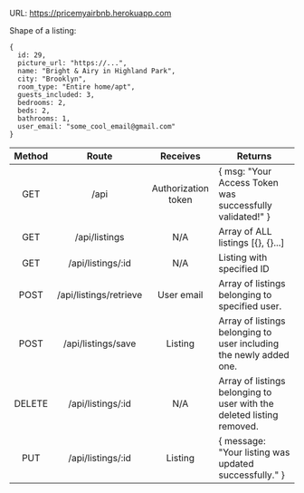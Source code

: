 URL: https://pricemyairbnb.herokuapp.com

Shape of a listing: 
```
{
  id: 29,
  picture_url: "https://...",
  name: "Bright & Airy in Highland Park",
  city: "Brooklyn",
  room_type: "Entire home/apt",
  guests_included: 3,
  bedrooms: 2,
  beds: 2,
  bathrooms: 1,
  user_email: "some_cool_email@gmail.com"
}
```

| Method | Route | Receives | Returns |
| :------: | :------: | :------: | ------ |
| GET | /api | Authorization token | { msg: "Your Access Token was successfully validated!" } | YES |
| GET | /api/listings | N/A | Array of ALL listings [{}, {}...] |
| GET | /api/listings/:id | N/A | Listing with specified ID |
| POST | /api/listings/retrieve | User email | Array of listings belonging to specified user. |
| POST | /api/listings/save | Listing | Array of listings belonging to user including the newly added one. |
| DELETE | /api/listings/:id | N/A | Array of listings belonging to user with the deleted listing removed. |
| PUT | /api/listings/:id | Listing | { message: "Your listing was updated successfully." } |